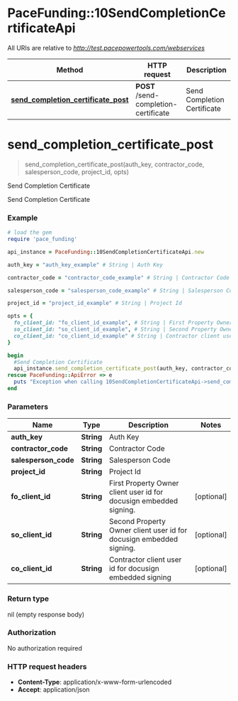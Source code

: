 # PaceFunding::10SendCompletionCertificateApi

All URIs are relative to *http://test.pacepowertools.com/webservices*

Method | HTTP request | Description
------------- | ------------- | -------------
[**send_completion_certificate_post**](10SendCompletionCertificateApi.md#send_completion_certificate_post) | **POST** /send-completion-certificate | Send Completion Certificate


# **send_completion_certificate_post**
> send_completion_certificate_post(auth_key, contractor_code, salesperson_code, project_id, opts)

Send Completion Certificate

Send Completion Certificate

### Example
```ruby
# load the gem
require 'pace_funding'

api_instance = PaceFunding::10SendCompletionCertificateApi.new

auth_key = "auth_key_example" # String | Auth Key

contractor_code = "contractor_code_example" # String | Contractor Code

salesperson_code = "salesperson_code_example" # String | Salesperson Code

project_id = "project_id_example" # String | Project Id

opts = { 
  fo_client_id: "fo_client_id_example", # String | First Property Owner client user id for docusign embedded signing. 
  so_client_id: "so_client_id_example", # String | Second Property Owner client user id for docusign embedded signing. 
  co_client_id: "co_client_id_example" # String | Contractor client user id for docusign embedded signing
}

begin
  #Send Completion Certificate
  api_instance.send_completion_certificate_post(auth_key, contractor_code, salesperson_code, project_id, opts)
rescue PaceFunding::ApiError => e
  puts "Exception when calling 10SendCompletionCertificateApi->send_completion_certificate_post: #{e}"
end
```

### Parameters

Name | Type | Description  | Notes
------------- | ------------- | ------------- | -------------
 **auth_key** | **String**| Auth Key | 
 **contractor_code** | **String**| Contractor Code | 
 **salesperson_code** | **String**| Salesperson Code | 
 **project_id** | **String**| Project Id | 
 **fo_client_id** | **String**| First Property Owner client user id for docusign embedded signing.  | [optional] 
 **so_client_id** | **String**| Second Property Owner client user id for docusign embedded signing.  | [optional] 
 **co_client_id** | **String**| Contractor client user id for docusign embedded signing | [optional] 

### Return type

nil (empty response body)

### Authorization

No authorization required

### HTTP request headers

 - **Content-Type**: application/x-www-form-urlencoded
 - **Accept**: application/json



